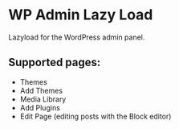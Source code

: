 # WP Admin Lazy Load

Lazyload for the WordPress admin panel.

## Supported pages:

- Themes
- Add Themes
- Media Library
- Add Plugins
- Edit Page (editing posts with the Block editor)
